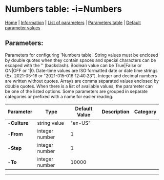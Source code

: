 # Numbers table: -i=Numbers

[Home](../README.MD) | [Information](numbers_info.md) | [List of parameters](numbers_parameters_list.md) | [Parameters table](numbers_parameters_table.md) |  [Default parameter values](numbers_parameters_defaults.md)

## Parameters:
Parameters for configuring 'Numbers table'. String values must be enclosed by double quotes when they contain
spaces and special characters can be escaped with the '\' (backslash). Boolean value can be True|False or
ON|OFF or 1|0. Date-time values are ISO formatted date or date time strings (Ex. 2021-05-16 or "2021-015-016
12:40:23"). Integer and decimal numbers are written without quotes. Arrays are comma separated values enclosed
by double quotes. When there is a list of available values, the parameter can be one of the listed options.
Some parameters are grouped in separate categories or prefixed with a name for easier reading.

 Parameter    | Type           | Default Value | Description | Category
 ------------ | -------------- | ------------- | ----------- | -------- 
 -**Culture** | string value   | "en-US"       |             |         
 -**From**    | integer number | 1             |             |         
 -**Step**    | integer number | 1             |             |         
 -**To**      | integer number | 10000         |             |         

------------------------------------------------------------

